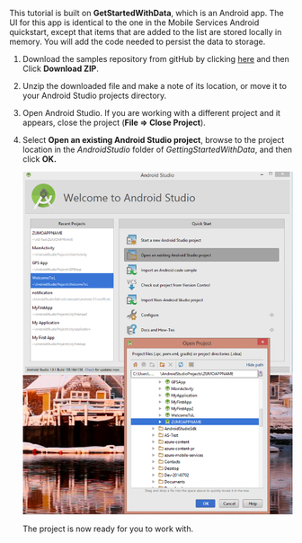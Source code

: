 This tutorial is built on **GetStartedWithData**, which is an Android app. The UI for this app is identical to the one in the Mobile Services Android quickstart, except that items that are added to the list are stored locally in memory. You will add the code needed to persist the data to storage.

1. Download the samples repository from gitHub by clicking <a href="https://github.com/Azure/mobile-services-samples" target="blank">here</a> and then Click **Download ZIP**.
2. Unzip the downloaded file and make a note of its location, or move it to your Android Studio projects directory.
3. Open Android Studio. If you are working with a different project and it appears, close the project (**File => Close Project**).
4. Select **Open an existing Android Studio project**, browse to the project location in the *AndroidStudio* folder of *GettingStartedWithData*, and then click **OK.** 

     ![](./media/mobile-services-android-get-started/android-studio-import-project.png)

    The project is now ready for you to work with.

